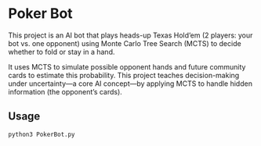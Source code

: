 # Poker Bot

This project is an AI bot that plays heads-up Texas Hold’em (2 players: your bot vs. one opponent) using Monte Carlo Tree Search (MCTS) to decide whether to fold or stay in a hand.

It uses MCTS to simulate possible opponent hands and future community cards to estimate this probability. This project teaches decision-making under uncertainty—a core AI concept—by applying MCTS to handle hidden information (the opponent’s cards).

## Usage

```bash
python3 PokerBot.py
```
